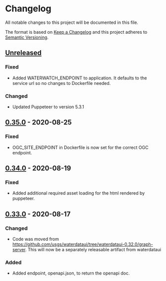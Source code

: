 # Changelog
All notable changes to this project will be documented in this file.

The format is based on [Keep a Changelog](http://keepachangelog.com/en/1.0.0/)
and this project adheres to [Semantic Versioning](http://semver.org/spec/v2.0.0.html).

## [Unreleased](https://github.com/usgs/wdfn-graph-server/compare/wdfn-graph-server-0.35.0...master)
### Fixed
- Added WATERWATCH_ENDPOINT to application. It defaults to the service url so no changes to Dockerfile needed.

### Changed
- Updated Puppeteer to version 5.3.1

## [0.35.0](https://github.com/usgs/wdfn-graph-server/compare/wdfn-graph-server-0.34.0...wdfn-graph-server-0.35.0) - 2020-08-25
### Fixed
- OGC_SITE_ENDPOINT in Dockerfile is now set for the correct OGC endpoint.

## [0.34.0](https://github.com/usgs/wdfn-graph-server/compare/wdfn-graph-server-0.33.0...wdfn-graph-server-0.34.0) - 2020-08-19
### Fixed
-   Added additional required asset loading for the html rendered by puppeteer. 

## [0.33.0](https://github.com/usgs/wdfn-graph-server/tree/wdfn-graph-server-0.33.0) - 2020-08-17
### Changed
-   Code was moved from <https://github.com/usgs/waterdataui/tree/waterdataui-0.32.0/graph-server>.
This will now be a separately releasable artifact from waterdataui

### Added
-   Added endpoint, openapi.json, to return the openapi doc.